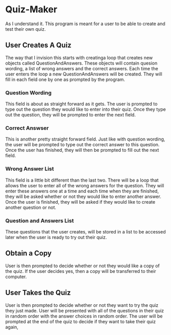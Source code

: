 # Quiz-Maker
As I understand it. This program is meant for a user to be able to create and test their own quiz.
## User Creates A Quiz
The way that I invision this starts with creatinga loop that creates new objects called QuestionAndAnswers. These objects will contain quesion wording, a list of wrong answers
and the correct answers. Each time the user enters the loop a new QuestionAndAnswers will be created. They will fill in each field one by one as prompted by the program.
### Question Wording
This field is about as straight forward as it gets. The user is prompted to type out the question they would like to enter into their quiz. Once they type out the question,
they will be prompted to enter the next field.
### Correct Answser
This is another pretty straight forward field. Just like with question wording, the user will be prompted to type out the correct answer to this question. Once the user has
finished, they will then be prompted to fill out the next field.
### Wrong Answer List
This field is a little bit different than the last two. There will be a loop that allows the user to enter all of the wrong answers for the question. They will enter these
answers one at a time and each time when they are finished, they will be asked whether or not they would like to enter another answer. Once the user is finished, they will
be asked if they would like to create another question or not.
### Question and Answers List
These questions that the user creates, will be stored in a list to be accessed later when the user is ready to try out their quiz.
## Obtain a Copy
User is then prompted to decide whether or not they would like a copy of the quiz. If the user decides yes, then a copy will be transferred to their computer.

## User Takes the Quiz
User is then prompted to decide whether or not they want to try the quiz they just made. User will be presented with all of the questions in their quiz in random order with the answer choices in random order. The user will be prompted at the end of the quiz to decide if they want to take their quiz again, 
